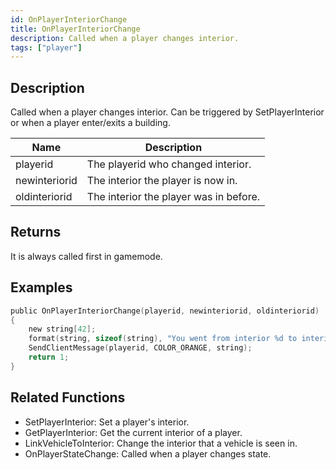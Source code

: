 ```yaml
---
id: OnPlayerInteriorChange
title: OnPlayerInteriorChange
description: Called when a player changes interior.
tags: ["player"]
---
```


<TagLinks />

## Description

Called when a player changes interior. Can be triggered by SetPlayerInterior or when a player enter/exits a building.

| Name          | Description                            |
| ------------- | -------------------------------------- |
| playerid      | The playerid who changed interior.     |
| newinteriorid | The interior the player is now in.     |
| oldinteriorid | The interior the player was in before. |

## Returns

It is always called first in gamemode.

## Examples

```c
public OnPlayerInteriorChange(playerid, newinteriorid, oldinteriorid)
{
    new string[42];
    format(string, sizeof(string), "You went from interior %d to interior %d!", oldinteriorid, newinteriorid);
    SendClientMessage(playerid, COLOR_ORANGE, string);
    return 1;
}
```

## Related Functions

- SetPlayerInterior: Set a player's interior.
- GetPlayerInterior: Get the current interior of a player.
- LinkVehicleToInterior: Change the interior that a vehicle is seen in.
- OnPlayerStateChange: Called when a player changes state.
